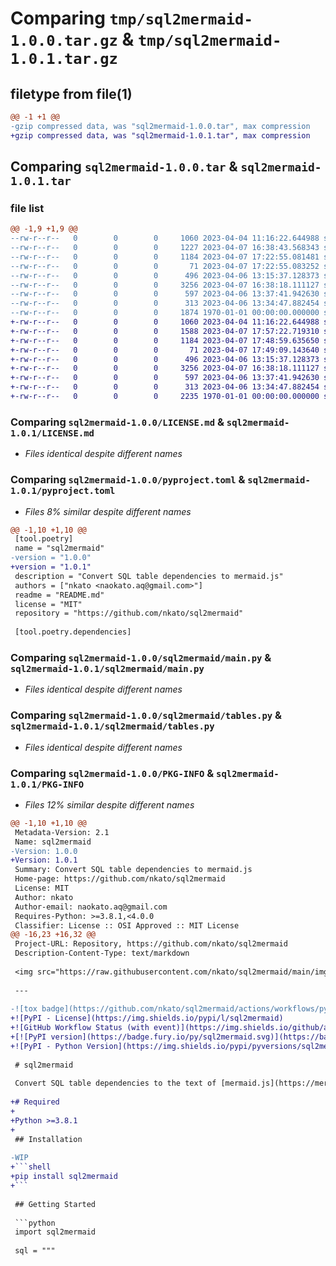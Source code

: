 # Comparing `tmp/sql2mermaid-1.0.0.tar.gz` & `tmp/sql2mermaid-1.0.1.tar.gz`

## filetype from file(1)

```diff
@@ -1 +1 @@
-gzip compressed data, was "sql2mermaid-1.0.0.tar", max compression
+gzip compressed data, was "sql2mermaid-1.0.1.tar", max compression
```

## Comparing `sql2mermaid-1.0.0.tar` & `sql2mermaid-1.0.1.tar`

### file list

```diff
@@ -1,9 +1,9 @@
--rw-r--r--   0        0        0     1060 2023-04-04 11:16:22.644988 sql2mermaid-1.0.0/LICENSE.md
--rw-r--r--   0        0        0     1227 2023-04-07 16:38:43.568343 sql2mermaid-1.0.0/README.md
--rw-r--r--   0        0        0     1184 2023-04-07 17:22:55.081481 sql2mermaid-1.0.0/pyproject.toml
--rw-r--r--   0        0        0       71 2023-04-07 17:22:55.083252 sql2mermaid-1.0.0/sql2mermaid/__init__.py
--rw-r--r--   0        0        0      496 2023-04-06 13:15:37.128373 sql2mermaid-1.0.0/sql2mermaid/dependencies.py
--rw-r--r--   0        0        0     3256 2023-04-07 16:38:18.111127 sql2mermaid-1.0.0/sql2mermaid/main.py
--rw-r--r--   0        0        0      597 2023-04-06 13:37:41.942630 sql2mermaid-1.0.0/sql2mermaid/tables.py
--rw-r--r--   0        0        0      313 2023-04-06 13:34:47.882454 sql2mermaid-1.0.0/sql2mermaid/utils.py
--rw-r--r--   0        0        0     1874 1970-01-01 00:00:00.000000 sql2mermaid-1.0.0/PKG-INFO
+-rw-r--r--   0        0        0     1060 2023-04-04 11:16:22.644988 sql2mermaid-1.0.1/LICENSE.md
+-rw-r--r--   0        0        0     1588 2023-04-07 17:57:22.719310 sql2mermaid-1.0.1/README.md
+-rw-r--r--   0        0        0     1184 2023-04-07 17:48:59.635650 sql2mermaid-1.0.1/pyproject.toml
+-rw-r--r--   0        0        0       71 2023-04-07 17:49:09.143640 sql2mermaid-1.0.1/sql2mermaid/__init__.py
+-rw-r--r--   0        0        0      496 2023-04-06 13:15:37.128373 sql2mermaid-1.0.1/sql2mermaid/dependencies.py
+-rw-r--r--   0        0        0     3256 2023-04-07 16:38:18.111127 sql2mermaid-1.0.1/sql2mermaid/main.py
+-rw-r--r--   0        0        0      597 2023-04-06 13:37:41.942630 sql2mermaid-1.0.1/sql2mermaid/tables.py
+-rw-r--r--   0        0        0      313 2023-04-06 13:34:47.882454 sql2mermaid-1.0.1/sql2mermaid/utils.py
+-rw-r--r--   0        0        0     2235 1970-01-01 00:00:00.000000 sql2mermaid-1.0.1/PKG-INFO
```

### Comparing `sql2mermaid-1.0.0/LICENSE.md` & `sql2mermaid-1.0.1/LICENSE.md`

 * *Files identical despite different names*

### Comparing `sql2mermaid-1.0.0/pyproject.toml` & `sql2mermaid-1.0.1/pyproject.toml`

 * *Files 8% similar despite different names*

```diff
@@ -1,10 +1,10 @@
 [tool.poetry]
 name = "sql2mermaid"
-version = "1.0.0"
+version = "1.0.1"
 description = "Convert SQL table dependencies to mermaid.js"
 authors = ["nkato <naokato.aq@gmail.com>"]
 readme = "README.md"
 license = "MIT"
 repository = "https://github.com/nkato/sql2mermaid"
 
 [tool.poetry.dependencies]
```

### Comparing `sql2mermaid-1.0.0/sql2mermaid/main.py` & `sql2mermaid-1.0.1/sql2mermaid/main.py`

 * *Files identical despite different names*

### Comparing `sql2mermaid-1.0.0/sql2mermaid/tables.py` & `sql2mermaid-1.0.1/sql2mermaid/tables.py`

 * *Files identical despite different names*

### Comparing `sql2mermaid-1.0.0/PKG-INFO` & `sql2mermaid-1.0.1/PKG-INFO`

 * *Files 12% similar despite different names*

```diff
@@ -1,10 +1,10 @@
 Metadata-Version: 2.1
 Name: sql2mermaid
-Version: 1.0.0
+Version: 1.0.1
 Summary: Convert SQL table dependencies to mermaid.js
 Home-page: https://github.com/nkato/sql2mermaid
 License: MIT
 Author: nkato
 Author-email: naokato.aq@gmail.com
 Requires-Python: >=3.8.1,<4.0.0
 Classifier: License :: OSI Approved :: MIT License
@@ -16,23 +16,32 @@
 Project-URL: Repository, https://github.com/nkato/sql2mermaid
 Description-Content-Type: text/markdown
 
 <img src="https://raw.githubusercontent.com/nkato/sql2mermaid/main/img/top-image.png" width="1200px">
 
 ---
 
-![tox badge](https://github.com/nkato/sql2mermaid/actions/workflows/python-tox.yml/badge.svg?event=push)
+![PyPI - License](https://img.shields.io/pypi/l/sql2mermaid)
+![GitHub Workflow Status (with event)](https://img.shields.io/github/actions/workflow/status/nkato/sql2mermaid/python-tox.yml?event=push&label=Tests%20with%20Python3.8)
+[![PyPI version](https://badge.fury.io/py/sql2mermaid.svg)](https://badge.fury.io/py/sql2mermaid)
+![PyPI - Python Version](https://img.shields.io/pypi/pyversions/sql2mermaid)
 
 # sql2mermaid
 
 Convert SQL table dependencies to the text of [mermaid.js](https://mermaid.js.org/) style!
 
+# Required
+
+Python >=3.8.1
+
 ## Installation
 
-WIP
+```shell
+pip install sql2mermaid
+```
 
 ## Getting Started
 
 ```python
 import sql2mermaid
 
 sql = """
```

